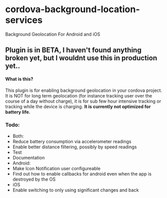 # cordova-background-location-services
Background Geolocation For Android and iOS

## Plugin is in BETA, I haven't found anything broken yet, but I wouldnt use this in production yet..  ##

#### What is this?
This plugin is for enabling background geolocation in your cordova project. It is NOT for long term geolocation (for instance tracking user over the course of a day without charge), it is for sub few hour intensive tracking or tracking while the device is charging. **It is currently not optimized for battery life.**

### Todo: 
 * Both: 
  * Reduce battery consumption via accelerometer readings
  * Enable better distance filtering, possibly by speed readings
  * Test
  * Documentation
 * Android:
  * Make Icon Notification user configureable
  * Find out how to enable callbacks for android even when the app is destroyed by the OS
 * iOS
  * Enable switching to only using significant changes and back 


